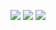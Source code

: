 <!-- - 👋 Hi, I’m @jwYunn
- 👀 I’m interested in ...
- 🌱 I’m currently learning ...
- 💞️ I’m looking to collaborate on ...
- 📫 How to reach me ...


<a href="버튼을 눌렀을 때 이동할 링크" target="_blank"><img src="https://img.shields.io/badge/뱃지레이블-배경색?style=뱃지모양&logo=로고&logoColor=로고색상"/></a>


<!---
jwYunn/jwYunn is a ✨ special ✨ repository because its `README.md` (this file) appears on your GitHub profile.
You can click the Preview link to take a look at your changes.
--->

<a href="버튼을 눌렀을 때 이동할 링크" target="_blank"><img src="https://img.shields.io/badge/뱃지레이블-배경색?style=뱃지모양&logo=로고&logoColor=로고색상"/></a>
<a href="버튼을 눌렀을 때 이동할 링크" target="_blank"><img src="https://img.shields.io/badge/뱃지레이블-배경색?style=뱃지모양&logo=로고&logoColor=로고색상"/></a>
<a href="버튼을 눌렀을 때 이동할 링크" target="_blank"><img src="https://img.shields.io/badge/뱃지레이블-배경색?style=뱃지모양&logo=로고&logoColor=로고색상"/></a>
